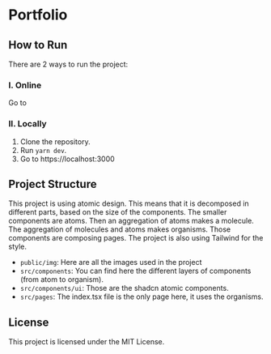 # Portfolio


## How to Run

There are 2 ways to run the project:
### I. Online
Go to 

### II. Locally
1. Clone the repository.
2. Run `yarn dev`.
3. Go to https://localhost:3000

## Project Structure

This project is using atomic design. This means that it is decomposed in different parts, based on the size of the components.
The smaller components are atoms. Then an aggregation of atoms makes a molecule. The aggregation of molecules and atoms makes organisms. Those components are composing pages.
The project is also using Tailwind for the style.

- `public/img`: Here are all the images used in the project
- `src/components`: You can find here the different layers of components (from atom to organism).
- `src/components/ui`: Those are the shadcn atomic components.
- `src/pages`: The index.tsx file is the only page here, it uses the organisms.

## License

This project is licensed under the MIT License.